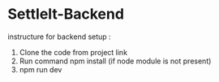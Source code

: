 # SettleIt-Backend 
instructure for backend setup :

1. Clone the code from project link
2. Run command npm install (if node module is not present)
3. npm run dev
